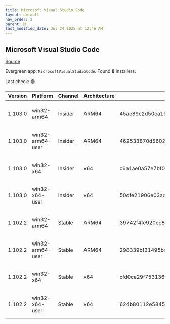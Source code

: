 ```yaml
---
title: Microsoft Visual Studio Code
layout: default
nav_order: 2
parent: M
last_modified_date: Jul 24 2025 at 12:46 AM
---
```


## Microsoft Visual Studio Code

[Source](https://code.visualstudio.com)

Evergreen app: `MicrosoftVisualStudioCode`. Found **8** installers.

Last check: 🟢

| Version | Platform         | Channel | Architecture | Sha256                                                           | URI                                                                                                                                                                                                                                                                                                              |
| ------- | ---------------- | ------- | ------------ | ---------------------------------------------------------------- | ---------------------------------------------------------------------------------------------------------------------------------------------------------------------------------------------------------------------------------------------------------------------------------------------------------------- |
| 1.103.0 | win32-arm64      | Insider | ARM64        | 45ae89c2d50ca15910efd12f018d34d352dbddcfc0d59dadde612565ceeafd69 | [https://vscode.download.prss.microsoft.com/dbazure/download/insider/6a5d9aa7f4ef25927b333f0228933a5387cb6501/VSCodeSetup-arm64-1.103.0-insider.exe](https://vscode.download.prss.microsoft.com/dbazure/download/insider/6a5d9aa7f4ef25927b333f0228933a5387cb6501/VSCodeSetup-arm64-1.103.0-insider.exe)         |
| 1.103.0 | win32-arm64-user | Insider | ARM64        | 462533870d56028144495c84ef7461dfa96e0d0d7bfb28b2090d2424f92be162 | [https://vscode.download.prss.microsoft.com/dbazure/download/insider/6a5d9aa7f4ef25927b333f0228933a5387cb6501/VSCodeUserSetup-arm64-1.103.0-insider.exe](https://vscode.download.prss.microsoft.com/dbazure/download/insider/6a5d9aa7f4ef25927b333f0228933a5387cb6501/VSCodeUserSetup-arm64-1.103.0-insider.exe) |
| 1.103.0 | win32-x64        | Insider | x64          | c6a1ae0a57e7bf0515a04d7055ffab8c6f3d647c24dab93e4ea6692ba2f90b24 | [https://vscode.download.prss.microsoft.com/dbazure/download/insider/6a5d9aa7f4ef25927b333f0228933a5387cb6501/VSCodeSetup-x64-1.103.0-insider.exe](https://vscode.download.prss.microsoft.com/dbazure/download/insider/6a5d9aa7f4ef25927b333f0228933a5387cb6501/VSCodeSetup-x64-1.103.0-insider.exe)             |
| 1.103.0 | win32-x64-user   | Insider | x64          | 50dfe21906e03acacd248acc5834ddaa81e8ef6459c729bd8273c487c6d2d2b9 | [https://vscode.download.prss.microsoft.com/dbazure/download/insider/6a5d9aa7f4ef25927b333f0228933a5387cb6501/VSCodeUserSetup-x64-1.103.0-insider.exe](https://vscode.download.prss.microsoft.com/dbazure/download/insider/6a5d9aa7f4ef25927b333f0228933a5387cb6501/VSCodeUserSetup-x64-1.103.0-insider.exe)     |
| 1.102.2 | win32-arm64      | Stable  | ARM64        | 39742f4fe920ec8f1420f4271ba4652cf737e9a836c10fdb8afd671e03e36112 | [https://vscode.download.prss.microsoft.com/dbazure/download/stable/c306e94f98122556ca081f527b466015e1bc37b0/VSCodeSetup-arm64-1.102.2.exe](https://vscode.download.prss.microsoft.com/dbazure/download/stable/c306e94f98122556ca081f527b466015e1bc37b0/VSCodeSetup-arm64-1.102.2.exe)                           |
| 1.102.2 | win32-arm64-user | Stable  | ARM64        | 298339bf31495bdf0c71a2d98b05898194d3d887ffca474d9e0c5b557c078b30 | [https://vscode.download.prss.microsoft.com/dbazure/download/stable/c306e94f98122556ca081f527b466015e1bc37b0/VSCodeUserSetup-arm64-1.102.2.exe](https://vscode.download.prss.microsoft.com/dbazure/download/stable/c306e94f98122556ca081f527b466015e1bc37b0/VSCodeUserSetup-arm64-1.102.2.exe)                   |
| 1.102.2 | win32-x64        | Stable  | x64          | cfd0ce29f75313601ae5cd905c7cd12e4b2b759badfc2c1c9ec1691fa82a2060 | [https://vscode.download.prss.microsoft.com/dbazure/download/stable/c306e94f98122556ca081f527b466015e1bc37b0/VSCodeSetup-x64-1.102.2.exe](https://vscode.download.prss.microsoft.com/dbazure/download/stable/c306e94f98122556ca081f527b466015e1bc37b0/VSCodeSetup-x64-1.102.2.exe)                               |
| 1.102.2 | win32-x64-user   | Stable  | x64          | 624b80112e58453b64065d7bc02205c77d87b091bdb9369cba0c0b51879a62e4 | [https://vscode.download.prss.microsoft.com/dbazure/download/stable/c306e94f98122556ca081f527b466015e1bc37b0/VSCodeUserSetup-x64-1.102.2.exe](https://vscode.download.prss.microsoft.com/dbazure/download/stable/c306e94f98122556ca081f527b466015e1bc37b0/VSCodeUserSetup-x64-1.102.2.exe)                       |
